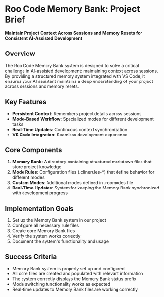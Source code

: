 # Roo Code Memory Bank: Project Brief

**Maintain Project Context Across Sessions and Memory Resets for Consistent AI-Assisted Development**

## Overview

The Roo Code Memory Bank system is designed to solve a critical challenge in AI-assisted development: maintaining context across sessions. By providing a structured memory system integrated with VS Code, it ensures your AI assistant maintains a deep understanding of your project across sessions and memory resets.

## Key Features

- **Persistent Context**: Remembers project details across sessions
- **Mode-Based Workflow**: Specialized modes for different development tasks
- **Real-Time Updates**: Continuous context synchronization
- **VS Code Integration**: Seamless development experience

## Core Components

1. **Memory Bank**: A directory containing structured markdown files that store project knowledge
2. **Mode Rules**: Configuration files (.clinerules-*) that define behavior for different modes
3. **Custom Modes**: Additional modes defined in .roomodes file
4. **Real-Time Updates**: System for keeping the Memory Bank synchronized with development progress

## Implementation Goals

1. Set up the Memory Bank system in our project
2. Configure all necessary rule files
3. Create core Memory Bank files
4. Verify the system works correctly
5. Document the system's functionality and usage

## Success Criteria

- Memory Bank system is properly set up and configured
- All core files are created and populated with relevant information
- The system correctly displays the Memory Bank status prefix
- Mode switching functionality works as expected
- Real-time updates to Memory Bank files are working correctly
